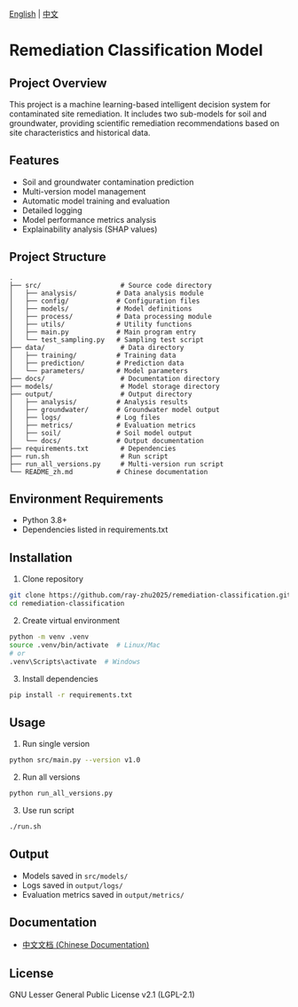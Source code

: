 [English](README.md) | [中文](README_zh.md)

# Remediation Classification Model

## Project Overview
This project is a machine learning-based intelligent decision system for contaminated site remediation. It includes two sub-models for soil and groundwater, providing scientific remediation recommendations based on site characteristics and historical data.

## Features
- Soil and groundwater contamination prediction
- Multi-version model management
- Automatic model training and evaluation
- Detailed logging
- Model performance metrics analysis
- Explainability analysis (SHAP values)

## Project Structure

```
.
├── src/                    # Source code directory
│   ├── analysis/          # Data analysis module
│   ├── config/            # Configuration files
│   ├── models/            # Model definitions
│   ├── process/           # Data processing module
│   ├── utils/             # Utility functions
│   ├── main.py            # Main program entry
│   └── test_sampling.py   # Sampling test script
├── data/                   # Data directory
│   ├── training/          # Training data
│   ├── prediction/        # Prediction data
│   └── parameters/        # Model parameters
├── docs/                   # Documentation directory
├── models/                 # Model storage directory
├── output/                 # Output directory
│   ├── analysis/          # Analysis results
│   ├── groundwater/       # Groundwater model output
│   ├── logs/              # Log files
│   ├── metrics/           # Evaluation metrics
│   ├── soil/              # Soil model output
│   └── docs/              # Output documentation
├── requirements.txt        # Dependencies
├── run.sh                  # Run script
├── run_all_versions.py     # Multi-version run script
└── README_zh.md           # Chinese documentation
```

## Environment Requirements
- Python 3.8+
- Dependencies listed in requirements.txt

## Installation
1. Clone repository
```bash
git clone https://github.com/ray-zhu2025/remediation-classification.git
cd remediation-classification
```

2. Create virtual environment
```bash
python -m venv .venv
source .venv/bin/activate  # Linux/Mac
# or
.venv\Scripts\activate  # Windows
```

3. Install dependencies
```bash
pip install -r requirements.txt
```

## Usage
1. Run single version
```bash
python src/main.py --version v1.0
```

2. Run all versions
```bash
python run_all_versions.py
```

3. Use run script
```bash
./run.sh
```

## Output
- Models saved in `src/models/`
- Logs saved in `output/logs/`
- Evaluation metrics saved in `output/metrics/`

## Documentation
- [中文文档 (Chinese Documentation)](README_zh.md)

## License
GNU Lesser General Public License v2.1 (LGPL-2.1) 